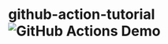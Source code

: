 # github-action-tutorial ![GitHub Actions Demo](https://github.com/joshua-metriqa/github-action-tutorial/actions/workflows/github-actions-demo.yml/badge.svg?branch=main)

